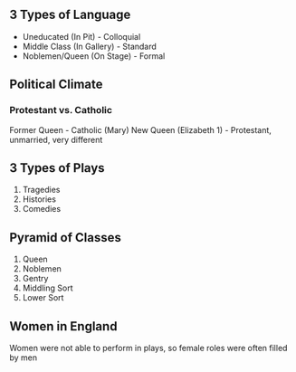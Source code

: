 ## **3 Types of Language**

- Uneducated (In Pit) - Colloquial
- Middle Class (In Gallery) - Standard
- Noblemen/Queen (On Stage) - Formal

## **Political Climate**
### Protestant vs. Catholic
Former Queen - Catholic (Mary)
New Queen (Elizabeth 1) - Protestant, unmarried, very different

## **3 Types of Plays**

1. Tragedies
2. Histories
3. Comedies

## **Pyramid of Classes**

1. Queen
2. Noblemen
3. Gentry
4. Middling Sort
5. Lower Sort

## **Women in England**

Women were not able to perform in plays, so female roles were often filled by men